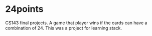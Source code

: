 # 24points
CS143 final projects. A game that player wins if the cards can have a combination of 24. This was a project for learning stack.

